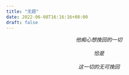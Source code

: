 ```yaml
---
title: "无题"
date: 2022-06-08T16:16:16+08:00
draft: false
---
```


<i>
<center> 他痴心想挽回的一切 </center>
<br>
<center> 恰是 </center>
<br>
<center> 这一切的无可挽回 </center>
</i>





